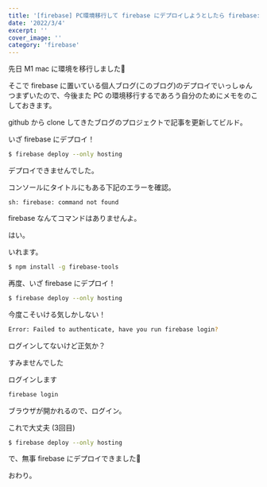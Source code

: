 ```yaml
---
title: '[firebase] PC環境移行して firebase にデプロイしようとしたら firebase: command not found で怒られた'
date: '2022/3/4'
excerpt: ''
cover_image: ''
category: 'firebase'
---
```


先日 M1 mac に環境を移行しました🎉

そこで firebase に置いている個人ブログ(このブログ)のデプロイでいっしゅんつまずいたので、今後また PC の環境移行するであろう自分のためにメモをのこしておきます。

github から clone してきたブログのプロジェクトで記事を更新してビルド。

いざ firebase にデプロイ！

```bash
$ firebase deploy --only hosting
```

デプロイできませんでした。

コンソールにタイトルにもある下記のエラーを確認。

```tsx
sh: firebase: command not found
```

firebase なんてコマンドはありませんよ。

はい。

いれます。

```bash
$ npm install -g firebase-tools
```

再度、いざ firebase にデプロイ！

```bash
$ firebase deploy --only hosting
```

今度こそいける気しかしない！

```bash
Error: Failed to authenticate, have you run firebase login?
```

ログインしてないけど正気か？

すみませんでした

ログインします

```bash
firebase login
```

ブラウザが開かれるので、ログイン。

これで大丈夫 (3回目)

```bash
$ firebase deploy --only hosting
```

で、無事 firebase にデプロイできました🎉

おわり。